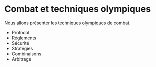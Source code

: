 # Combat et techniques olympiques

Nous allons présenter les techniques olympiques de combat.

* Protocol
* Réglements
* Sécurité
* Stratégies
* Combinaisons
* Arbitrage
